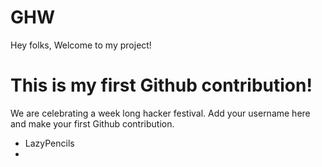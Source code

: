 # GHW

Hey folks,
Welcome to my project!

# This is my first Github contribution!

We are celebrating a week long hacker festival. Add your username here and make your first Github contribution.
- LazyPencils
-